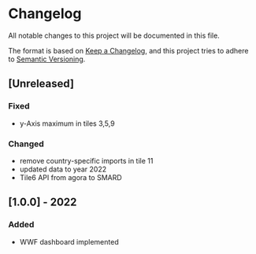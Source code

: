 # Changelog
All notable changes to this project will be documented in this file.

The format is based on [Keep a Changelog](https://keepachangelog.com/en/1.0.0/),
and this project tries to adhere to [Semantic Versioning](https://semver.org/spec/v2.0.0.html).

## [Unreleased]
### Fixed
- y-Axis maximum in tiles 3,5,9

### Changed
- remove country-specific imports in tile 11
- updated data to year 2022
- Tile6 API from agora to SMARD 

## [1.0.0] - 2022
### Added
- WWF dashboard implemented